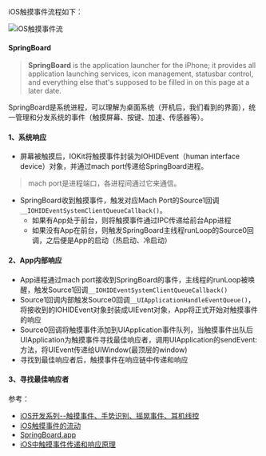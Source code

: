 iOS触摸事件流程如下：

![iOS触摸事件流](/System/Volumes/Data/Users/zhoudengjie/文档/zz/pics/uitouchflow.png)



#### SpringBoard

> **SpringBoard** is the application launcher for the iPhone; it provides all application launching services, icon management, statusbar control, and everything else that's supposed to be filled in on this page at a later date.

SpringBoard是系统进程，可以理解为桌面系统（开机后，我们看到的界面），统一管理和分发系统的事件（触摸屏幕、按键、加速、传感器等）。

#### 1、系统响应

- 屏幕被触摸后，IOKit将触摸事件封装为IOHIDEvent（human interface device）对象，并通过mach port传递给SpringBoard进程。

>mach port是进程端口，各进程间通过它来通信。

- SpringBoard收到触摸事件，触发对应Mach Port的Source1回调`__IOHIDEventSystemClientQueueCallback()`。
  - 如果有App处于前台，则将触摸事件通过IPC传递给前台App进程
  - 如果没有App在前台，则触发SpringBoard主线程runLoop的Source0回调，之后便是App的启动（热启动、冷启动）

#### 2、App内部响应

- App进程通过mach port接收到SpringBoard的事件，主线程的runLoop被唤醒，触发Source1回调`__IOHIDEventSystemClientQueueCallback()`
- Source1回调内部触发Source0回调`__UIApplicationHandleEventQueue()`，将接收到的IOHIDEvent对象封装成UIEvent对象，App将正式开始对触摸事件的响应
- Source0回调将触摸事件添加到UIApplication事件队列，当触摸事件出队后UIApplication为触摸事件寻找最佳响应者，调用UIApplication的sendEvent:方法，将UIEvent传递给UIWindow(最顶层的window)
- 寻找到最佳响应者后，触摸事件在响应链中传递和响应

#### 3、寻找最佳响应者



参考：

- [iOS开发系列--触摸事件、手势识别、摇晃事件、耳机线控](ttps://www.cnblogs.com/kenshincui/p/3950646.html)
- [iOS触摸事件的流动](http://shellhue.github.io/2017/03/04/FlowOfUITouch/?FbmNv=5d89c1882bb68b92)
- [SpringBoard.app](http://iphonedevwiki.net/index.php/SpringBoard.app)
- [iOS中触摸事件传递和响应原理](https://www.jianshu.com/p/4aeaf3aa0c7e)